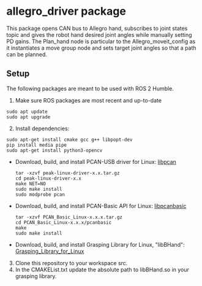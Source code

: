 # allegro_driver package

This package opens CAN bus to Allegro hand, subscribes to joint states topic and gives the robot hand desired joint angles while manually setting PD gains. The Plan_hand node is particular to the Allegro_moveit_config as it instantiates a move group node and sets target joint angles so that a path can be planned. 

## Setup ##
The following packages are meant to be used with ROS 2 Humble.
1. Make sure ROS packages are most recent and up-to-date
```
sudo apt update
sudo apt upgrade
```
2. Install dependencies:
```
sudo apt-get install cmake gcc g++ libpopt-dev
pip install media pipe
sudo apt-get install python3-opencv
```
- Download, build, and install PCAN-USB driver for Linux: [libpcan](http://www.peak-system.com/fileadmin/media/linux/index.htm#download)
    ```
    tar -xzvf peak-linux-driver-x.x.tar.gz
    cd peak-linux-driver-x.x
    make NET=NO
    sudo make install
    sudo modprobe pcan
    ```
- Download, build, and install PCAN-Basic API for Linux: [libpcanbasic](https://www.peak-system.com/Software-APIs.305.0.html?&L=1)
    ```
    tar -xzvf PCAN_Basic_Linux-x.x.x.tar.gz
    cd PCAN_Basic_Linux-x.x.x/pcanbasic
    make
    sudo make install
    ```
- Download, build, and install Grasping Library for Linux, "libBHand": [Grasping_Library_for_Linux](http://wiki.wonikrobotics.com/AllegroHandWiki/index.php/Grasping_Library_for_Linux)
3. Clone this repository to your workspace src.
4. In the CMAKEList.txt update the absolute path to libBHand.so in your grasping library.


